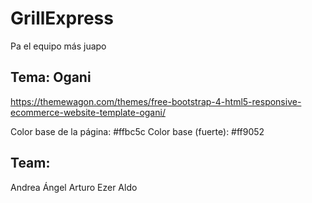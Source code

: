 # GrillExpress
Pa el equipo más juapo
## Tema: Ogani
https://themewagon.com/themes/free-bootstrap-4-html5-responsive-ecommerce-website-template-ogani/

Color base de la página: #ffbc5c
Color base (fuerte): #ff9052
## Team:
  Andrea
  Ángel
  Arturo
  Ezer
  Aldo
